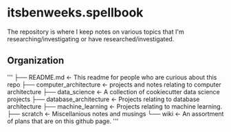 itsbenweeks.spellbook
=========

The repository is where I keep notes on various topics that I'm researching/investigating or have researched/investigated.

Organization
----

'''
├── README.md               <- This readme for people who are curious about this repo
├── computer_architecture   <- projects and notes relating to computer architecture
├── data_science            <- A collection of cookiecutter data science projects 
├── database_architecture   <- Projects relating to database architecture
├── machine_learning        <- Projects relating to machine learning.
├── scratch                 <- Miscellanious notes and musings
└── wiki                    <- An assortment of plans that are on this github page.
'''
